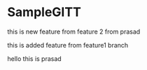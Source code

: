 # SampleGITT
this is new feature from feature 2 from prasad




this is added feature from feature1 branch


hello this is prasad
